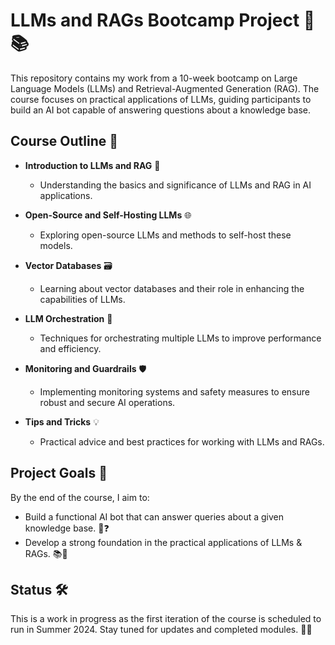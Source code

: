 # LLMs and RAGs Bootcamp Project 🤖📚

This repository contains my work from a 10-week bootcamp on Large Language Models (LLMs) and Retrieval-Augmented Generation (RAG). The course focuses on practical applications of LLMs, guiding participants to build an AI bot capable of answering questions about a knowledge base.

## Course Outline 📅

- **Introduction to LLMs and RAG** 🧠
  - Understanding the basics and significance of LLMs and RAG in AI applications.

- **Open-Source and Self-Hosting LLMs** 🌐
  - Exploring open-source LLMs and methods to self-host these models.

- **Vector Databases** 🗃️
  - Learning about vector databases and their role in enhancing the capabilities of LLMs.

- **LLM Orchestration** 🔧
  - Techniques for orchestrating multiple LLMs to improve performance and efficiency.

- **Monitoring and Guardrails** 🛡️
  - Implementing monitoring systems and safety measures to ensure robust and secure AI operations.

- **Tips and Tricks** 💡
  - Practical advice and best practices for working with LLMs and RAGs.

## Project Goals 🎯

By the end of the course, I aim to:

- Build a functional AI bot that can answer queries about a given knowledge base. 🤖❓
- Develop a strong foundation in the practical applications of LLMs & RAGs. 📚🚀

## Status 🛠️

This is a work in progress as the first iteration of the course is scheduled to run in Summer 2024. Stay tuned for updates and completed modules. 📅✨
